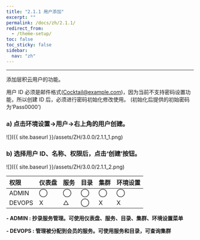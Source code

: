 ```yaml
---
title: "2.1.1 用户添加"
excerpt: ""
permalink: /docs/zh/2.1.1/
redirect_from:
  - /theme-setup/
toc: false
toc_sticky: false
sidebar:
  nav: "zh"
---
```


---
添加层积云用户的功能。

用户 ID 必须是邮件格式(Cocktail@example.com)，因为当前不支持密码设置功能，所以创建 ID 后，必须进行密码初始化修改使用。
\(初始化后提供的初始密码为‘Pass0000’\)

### a\) 点击环境设置→用户→右上角的用户创建。
![]({{ site.baseurl }}/assets/ZH/3.0.0/2.1.1_1.png)
### b\) 选择用户 ID、名称、权限后，点击‘创建’按钮。
![]({{ site.baseurl }}/assets/ZH/3.0.0/2.1.1_2.png)


| **权限** | **仪表盘** | **服务** | **目录** | **集群** | **环境设置** |
| :--- | :--- | :--- | :--- | :--- | :--- |
| ADMIN | ⃝ | ⃝ | ⃝ | ⃝ | ⃝ |
| DEVOPS | X | △ | ⃝ | X | X |

**- ADMIN : 抄录服务管理。可使用仪表盘、服务、目录、集群、环境设置菜单**

**- DEVOPS : 管理被分配到会员的服务。可使用服务和目录，可查询集群**

